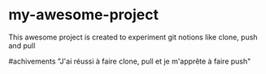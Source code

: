 # my-awesome-project
This awesome project is created to experiment git notions like clone, push and pull

#achivements
"J'ai réussi à faire clone, pull et je m'apprête à faire push"